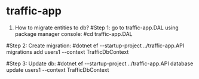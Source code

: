 # traffic-app

1. How to migrate entities to db?
#Step 1:
go to traffic-app.DAL using package manager console:
#cd traffic-app.DAL

#Step 2:
Create migration:
#dotnet ef --startup-project ../traffic-app.API migrations add users1 --context TrafficDbContext

#Step 3:
Update db:
#dotnet ef --startup-project ../traffic-app.API database update users1 --context TrafficDbContext
